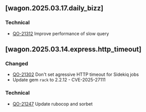 ## [wagon.2025.03.17.daily_bizz]

### Technical

- [QO-21312](https://link-to-jira-ticket/QO-21312) Improve performance of slow query


## [wagon.2025.03.14.express.http_timeout]

### Changed

- [QO-21302](https://link-to-jira-ticket/browse/QO-21302) Don't set agressive HTTP timeout for Sidekiq jobs
- Update gem `rack` to 2.2.12 - CVE-2025-27111

### Technical

- [QO-21247](https://qoqach.atlassian.net/browse/QO-21247) Update rubocop and sorbet
